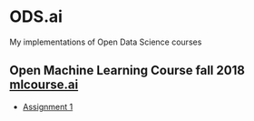 # ODS.ai
My implementations of Open Data Science courses

## Open Machine Learning Course fall 2018 [mlcourse.ai](https://mlcourse.ai)
  - [Assignment 1](https://github.com/EldanGS/ODS.ai/blob/master/mlcourse.ai/assignment%201/Assignment%20%231.ipynb)
  
